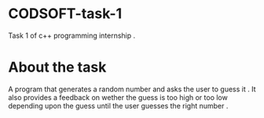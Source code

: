 # CODSOFT-task-1
Task 1 of c++ programming internship .
# About the task 
A program that generates a random number and asks the user to guess it . It also provides a feedback on wether the guess is too high or too low depending upon the guess until the user guesses the right number .
